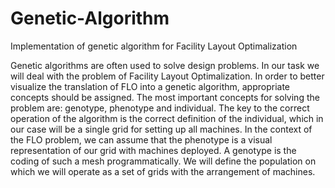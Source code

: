 # Genetic-Algorithm
Implementation of genetic algorithm for Facility Layout Optimalization

Genetic algorithms are often used to solve design problems. In our task we will deal with the problem of Facility Layout Optimalization. In order to better visualize the translation of FLO into a genetic algorithm, appropriate concepts should be assigned. The most important concepts for solving the problem are: genotype, phenotype and individual. The key to the correct operation of the algorithm is the correct definition of the individual, which in our case will be a single grid for setting up all machines. In the context of the FLO problem, we can assume that the phenotype is a visual representation of our grid with machines deployed. A genotype is the coding of such a mesh programmatically. We will define the population on which we will operate as a set of grids with the arrangement of machines.
